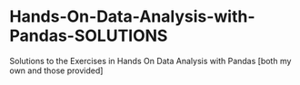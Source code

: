 # Hands-On-Data-Analysis-with-Pandas-SOLUTIONS
Solutions to the Exercises in Hands On Data Analysis with Pandas [both my own and those provided]

